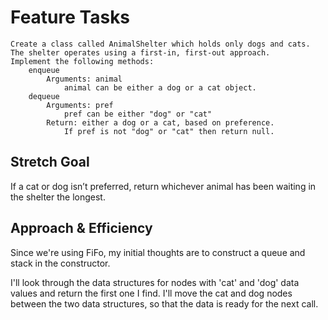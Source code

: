 # Feature Tasks  

    Create a class called AnimalShelter which holds only dogs and cats.
    The shelter operates using a first-in, first-out approach.
    Implement the following methods:
        enqueue
            Arguments: animal
                animal can be either a dog or a cat object.
        dequeue
            Arguments: pref
                pref can be either "dog" or "cat"
            Return: either a dog or a cat, based on preference.
                If pref is not "dog" or "cat" then return null.

## Stretch Goal

If a cat or dog isn’t preferred, return whichever animal has been waiting in the shelter the longest.

## Approach & Efficiency

Since we're using FiFo, my initial thoughts are to construct a queue and stack in the constructor.

I'll look through the data structures for nodes with 'cat' and 'dog' data values and return the first one I find. I'll move the cat and dog nodes between the two data structures, so that the data is ready for the next call.
